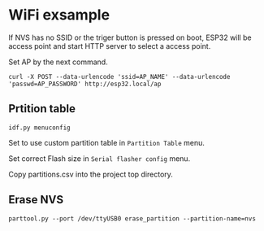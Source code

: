 # WiFi exsample

If NVS has no SSID or the triger button is pressed on boot, ESP32 will be access point and start HTTP server to select a access point.

Set AP by the next command.

```
curl -X POST --data-urlencode 'ssid=AP_NAME' --data-urlencode 'passwd=AP_PASSWORD' http://esp32.local/ap
```

## Prtition table

```
idf.py menuconfig
```

Set to use custom partition table in `Partition Table` menu.

Set correct Flash size in `Serial flasher config` menu.

Copy partitions.csv into the project top directory.

## Erase NVS

```
parttool.py --port /dev/ttyUSB0 erase_partition --partition-name=nvs
```
